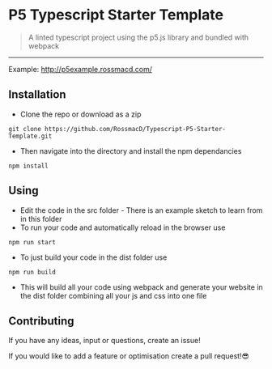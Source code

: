 # P5 Typescript Starter Template 
> A linted typescript project using the p5.js library and bundled with webpack
---
Example: http://p5example.rossmacd.com/

## Installation
- Clone the repo or download as a zip

```shell
git clone https://github.com/RossmacD/Typescript-P5-Starter-Template.git
```

- Then navigate into the directory and install the npm dependancies

```shell
npm install
```

## Using
- Edit the code in the src folder - There is an example sketch to learn from in this folder
- To run your code and automatically reload in the browser use
```shell
npm run start
```
- To just build your code in the dist folder use
```shell
npm run build
```
- This will build all your code using webpack and generate your website in the dist folder combining all your js and css into one file

## Contributing
If you have any ideas, input or questions, create an issue!

If you would like to add a feature or optimisation create a pull request!😎
